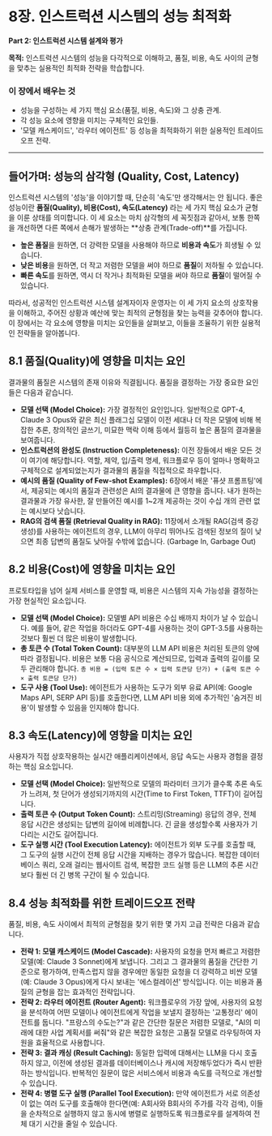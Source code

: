 # 8장. 인스트럭션 시스템의 성능 최적화

**Part 2: 인스트럭션 시스템 설계와 평가**

**목적:** 인스트럭션 시스템의 성능을 다각적으로 이해하고, 품질, 비용, 속도 사이의 균형을 맞추는 실용적인 최적화 전략을 학습합니다.

### 이 장에서 배우는 것
- 성능을 구성하는 세 가지 핵심 요소(품질, 비용, 속도)와 그 상충 관계.
- 각 성능 요소에 영향을 미치는 구체적인 요인들.
- '모델 캐스케이드', '라우터 에이전트' 등 성능을 최적화하기 위한 실용적인 트레이드오프 전략.

---

## 들어가며: 성능의 삼각형 (Quality, Cost, Latency)

인스트럭션 시스템의 '성능'을 이야기할 때, 단순히 '속도'만 생각해서는 안 됩니다. 좋은 성능이란 **품질(Quality), 비용(Cost), 속도(Latency)** 라는 세 가지 핵심 요소가 균형을 이룬 상태를 의미합니다. 이 세 요소는 마치 삼각형의 세 꼭짓점과 같아서, 보통 한쪽을 개선하면 다른 쪽에서 손해가 발생하는 **상충 관계(Trade-off)**를 가집니다.

- **높은 품질**을 원하면, 더 강력한 모델을 사용해야 하므로 **비용과 속도**가 희생될 수 있습니다.
- **낮은 비용**을 원하면, 더 작고 저렴한 모델을 써야 하므로 **품질**이 저하될 수 있습니다.
- **빠른 속도**를 원하면, 역시 더 작거나 최적화된 모델을 써야 하므로 **품질**이 떨어질 수 있습니다.

따라서, 성공적인 인스트럭션 시스템 설계자이자 운영자는 이 세 가지 요소의 상호작용을 이해하고, 주어진 상황과 예산에 맞는 최적의 균형점을 찾는 능력을 갖추어야 합니다. 이 장에서는 각 요소에 영향을 미치는 요인들을 살펴보고, 이들을 조율하기 위한 실용적인 전략들을 알아봅니다.

## 8.1 품질(Quality)에 영향을 미치는 요인

결과물의 품질은 시스템의 존재 이유와 직결됩니다. 품질을 결정하는 가장 중요한 요인들은 다음과 같습니다.

- **모델 선택 (Model Choice):** 가장 결정적인 요인입니다. 일반적으로 GPT-4, Claude 3 Opus와 같은 최신 플래그십 모델이 이전 세대나 더 작은 모델에 비해 복잡한 추론, 창의적인 글쓰기, 미묘한 맥락 이해 등에서 월등히 높은 품질의 결과물을 보여줍니다.
- **인스트럭션의 완성도 (Instruction Completeness):** 이전 장들에서 배운 모든 것이 여기에 해당합니다. 역할, 제약, 입/출력 명세, 워크플로우 등이 얼마나 명확하고 구체적으로 설계되었는지가 결과물의 품질을 직접적으로 좌우합니다.
- **예시의 품질 (Quality of Few-shot Examples):** 6장에서 배운 '퓨샷 프롬프팅'에서, 제공되는 예시의 품질과 관련성은 AI의 결과물에 큰 영향을 줍니다. 내가 원하는 결과물과 가장 유사한, 잘 만들어진 예시를 1~2개 제공하는 것이 수십 개의 관련 없는 예시보다 낫습니다.
- **RAG의 검색 품질 (Retrieval Quality in RAG):** 11장에서 소개될 RAG(검색 증강 생성)를 사용하는 에이전트의 경우, LLM이 아무리 뛰어나도 검색된 정보의 질이 낮으면 최종 답변의 품질도 낮아질 수밖에 없습니다. (Garbage In, Garbage Out)

## 8.2 비용(Cost)에 영향을 미치는 요인

프로토타입을 넘어 실제 서비스를 운영할 때, 비용은 시스템의 지속 가능성을 결정하는 가장 현실적인 요소입니다.

- **모델 선택 (Model Choice):** 모델별 API 비용은 수십 배까지 차이가 날 수 있습니다. 예를 들어, 같은 작업을 하더라도 GPT-4를 사용하는 것이 GPT-3.5를 사용하는 것보다 훨씬 더 많은 비용이 발생합니다.
- **총 토큰 수 (Total Token Count):** 대부분의 LLM API 비용은 처리된 토큰의 양에 따라 결정됩니다. 비용은 보통 다음 공식으로 계산되므로, 입력과 출력의 길이를 모두 관리해야 합니다.
  `총 비용 = (입력 토큰 수 × 입력 토큰당 단가) + (출력 토큰 수 × 출력 토큰당 단가)`
- **도구 사용 (Tool Use):** 에이전트가 사용하는 도구가 외부 유료 API(예: Google Maps API, SERP API 등)를 호출한다면, LLM API 비용 외에 추가적인 '숨겨진 비용'이 발생할 수 있음을 인지해야 합니다.

## 8.3 속도(Latency)에 영향을 미치는 요인

사용자가 직접 상호작용하는 실시간 애플리케이션에서, 응답 속도는 사용자 경험을 결정하는 핵심 요소입니다.

- **모델 선택 (Model Choice):** 일반적으로 모델의 파라미터 크기가 클수록 추론 속도가 느려져, 첫 단어가 생성되기까지의 시간(Time to First Token, TTFT)이 길어집니다.
- **출력 토큰 수 (Output Token Count):** 스트리밍(Streaming) 응답의 경우, 전체 응답 시간은 생성되는 답변의 길이에 비례합니다. 긴 글을 생성할수록 사용자가 기다리는 시간도 길어집니다.
- **도구 실행 시간 (Tool Execution Latency):** 에이전트가 외부 도구를 호출할 때, 그 도구의 실행 시간이 전체 응답 시간을 지배하는 경우가 많습니다. 복잡한 데이터베이스 쿼리, 오래 걸리는 웹사이트 검색, 복잡한 코드 실행 등은 LLM의 추론 시간보다 훨씬 더 긴 병목 구간이 될 수 있습니다.

## 8.4 성능 최적화를 위한 트레이드오프 전략

품질, 비용, 속도 사이에서 최적의 균형점을 찾기 위한 몇 가지 고급 전략은 다음과 같습니다.

- **전략 1: 모델 캐스케이드 (Model Cascade):** 사용자의 요청을 먼저 빠르고 저렴한 모델(예: Claude 3 Sonnet)에게 보냅니다. 그리고 그 결과물의 품질을 간단한 기준으로 평가하여, 만족스럽지 않을 경우에만 동일한 요청을 더 강력하고 비싼 모델(예: Claude 3 Opus)에게 다시 보내는 '에스컬레이션' 방식입니다. 이는 비용과 품질의 균형을 잡는 효과적인 전략입니다.
- **전략 2: 라우터 에이전트 (Router Agent):** 워크플로우의 가장 앞에, 사용자의 요청을 분석하여 어떤 모델이나 에이전트에게 작업을 보낼지 결정하는 '교통정리' 에이전트를 둡니다. "프랑스의 수도는?"과 같은 간단한 질문은 저렴한 모델로, "AI의 미래에 대한 사업 계획서를 써줘"와 같은 복잡한 요청은 고품질 모델로 라우팅하여 자원을 효율적으로 사용합니다.
- **전략 3: 결과 캐싱 (Result Caching):** 동일한 입력에 대해서는 LLM을 다시 호출하지 않고, 이전에 생성된 결과를 데이터베이스나 캐시에 저장해두었다가 즉시 반환하는 방식입니다. 반복적인 질문이 많은 서비스에서 비용과 속도를 극적으로 개선할 수 있습니다.
- **전략 4: 병렬 도구 실행 (Parallel Tool Execution):** 만약 에이전트가 서로 의존성이 없는 여러 도구를 호출해야 한다면(예: A회사와 B회사의 주가를 각각 검색), 이들을 순차적으로 실행하지 않고 동시에 병렬로 실행하도록 워크플로우를 설계하여 전체 대기 시간을 줄일 수 있습니다.
